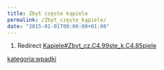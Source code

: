 ```yaml
---
title: Zbyt częste kąpiele
permalink: /Zbyt_częste_kąpiele/
date: "2015-01-01T00:00:00+01:00"
---
```


1.  Redirect [Kąpiele\#Zbyt_cz.C4.99ste_k.C4.85piele](/Kąpiele#Zbyt_cz.C4.99ste_k.C4.85piele "wikilink")

[kategoria:wpadki](/atopedia/kategoria:wpadki "wikilink")